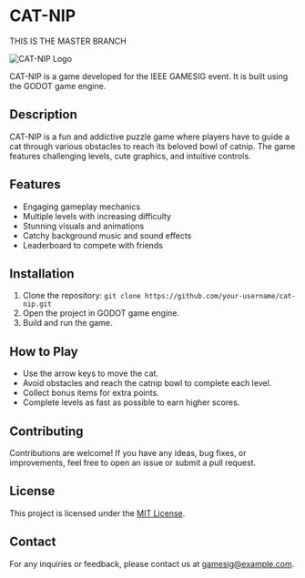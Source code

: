 # CAT-NIP

THIS IS THE MASTER BRANCH

![CAT-NIP Logo](path/to/logo.png)

CAT-NIP is a game developed for the IEEE GAMESIG event. It is built using the GODOT game engine.

## Description

CAT-NIP is a fun and addictive puzzle game where players have to guide a cat through various obstacles to reach its beloved bowl of catnip. The game features challenging levels, cute graphics, and intuitive controls.

## Features

- Engaging gameplay mechanics
- Multiple levels with increasing difficulty
- Stunning visuals and animations
- Catchy background music and sound effects
- Leaderboard to compete with friends

## Installation

1. Clone the repository: `git clone https://github.com/your-username/cat-nip.git`
2. Open the project in GODOT game engine.
3. Build and run the game.

## How to Play

- Use the arrow keys to move the cat.
- Avoid obstacles and reach the catnip bowl to complete each level.
- Collect bonus items for extra points.
- Complete levels as fast as possible to earn higher scores.

## Contributing

Contributions are welcome! If you have any ideas, bug fixes, or improvements, feel free to open an issue or submit a pull request.

## License

This project is licensed under the [MIT License](LICENSE).

## Contact

For any inquiries or feedback, please contact us at [gamesig@example.com](mailto:gamesig@example.com).

